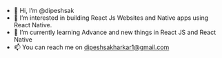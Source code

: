 - 👋 Hi, I’m @dipeshsak
- 👀 I’m interested in building React Js Websites and Native apps using React Native.
- 🌱 I’m currently learning Advance and new things in React JS and React Native
- 📫 You can reach me on dipeshsakharkar1@gmail.com

